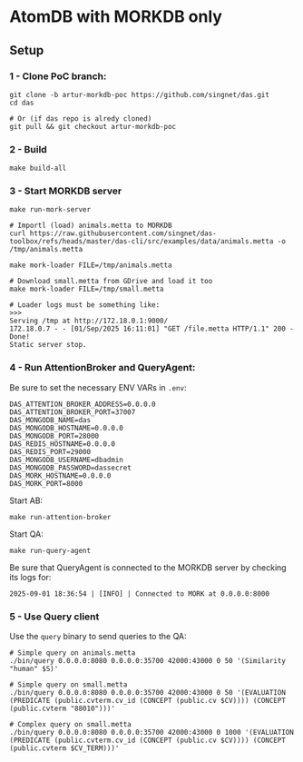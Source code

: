 # AtomDB with MORKDB only

## Setup

### 1 - Clone PoC branch:
```
git clone -b artur-morkdb-poc https://github.com/singnet/das.git
cd das

# Or (if das repo is alredy cloned)
git pull && git checkout artur-morkdb-poc
```

### 2 - Build
```
make build-all
```

### 3 - Start MORKDB server
```
make run-mork-server

# Importl (load) animals.metta to MORKDB
curl https://raw.githubusercontent.com/singnet/das-toolbox/refs/heads/master/das-cli/src/examples/data/animals.metta -o /tmp/animals.metta

make mork-loader FILE=/tmp/animals.metta

# Download small.metta from GDrive and load it too
make mork-loader FILE=/tmp/small.metta

# Loader logs must be something like:
>>>
Serving /tmp at http://172.18.0.1:9000/
172.18.0.7 - - [01/Sep/2025 16:11:01] "GET /file.metta HTTP/1.1" 200 -
Done!
Static server stop.
```

### 4 - Run AttentionBroker and QueryAgent:

Be sure to set the necessary ENV VARs in `.env`:
```
DAS_ATTENTION_BROKER_ADDRESS=0.0.0.0
DAS_ATTENTION_BROKER_PORT=37007
DAS_MONGODB_NAME=das
DAS_MONGODB_HOSTNAME=0.0.0.0
DAS_MONGODB_PORT=28000
DAS_REDIS_HOSTNAME=0.0.0.0
DAS_REDIS_PORT=29000
DAS_MONGODB_USERNAME=dbadmin
DAS_MONGODB_PASSWORD=dassecret
DAS_MORK_HOSTNAME=0.0.0.0
DAS_MORK_PORT=8000
```

Start AB:
```
make run-attention-broker
```

Start QA:
```
make run-query-agent
```

Be sure that QueryAgent is connected to the MORKDB server by checking its logs for:
```
2025-09-01 18:36:54 | [INFO] | Connected to MORK at 0.0.0.0:8000
```

### 5 - Use Query client

Use the `query` binary to send queries to the QA:
```
# Simple query on animals.metta
./bin/query 0.0.0.0:8080 0.0.0.0:35700 42000:43000 0 50 '(Similarity "human" $S)'

# Simple query on small.metta
./bin/query 0.0.0.0:8080 0.0.0.0:35700 42000:43000 0 50 '(EVALUATION (PREDICATE (public.cvterm.cv_id (CONCEPT (public.cv $CV)))) (CONCEPT (public.cvterm "88010")))'

# Complex query on small.metta
./bin/query 0.0.0.0:8080 0.0.0.0:35700 42000:43000 0 1000 '(EVALUATION (PREDICATE (public.cvterm.cv_id (CONCEPT (public.cv $CV)))) (CONCEPT (public.cvterm $CV_TERM)))'
```
